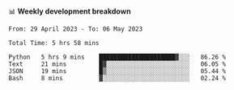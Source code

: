 📊 **Weekly development breakdown**
<!--START_SECTION:waka-->

```text
From: 29 April 2023 - To: 06 May 2023

Total Time: 5 hrs 58 mins

Python   5 hrs 9 mins    █████████████████████▓░░░   86.26 %
Text     21 mins         █▓░░░░░░░░░░░░░░░░░░░░░░░   06.05 %
JSON     19 mins         █▒░░░░░░░░░░░░░░░░░░░░░░░   05.44 %
Bash     8 mins          ▓░░░░░░░░░░░░░░░░░░░░░░░░   02.24 %
```

<!--END_SECTION:waka-->
